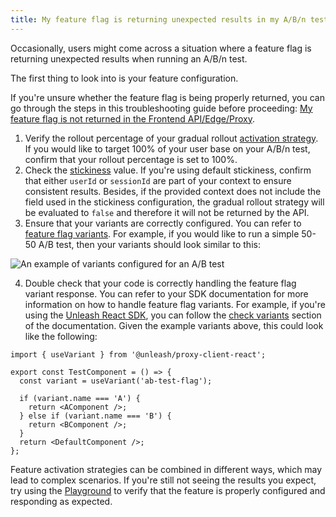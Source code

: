 ```yaml
---
title: My feature flag is returning unexpected results in my A/B/n test
---
```


Occasionally, users might come across a situation where a feature flag is returning unexpected results when running an A/B/n test.

The first thing to look into is your feature configuration.

If you're unsure whether the feature flag is being properly returned, you can go through the steps in this troubleshooting guide before proceeding: [My feature flag is not returned in the Frontend API/Edge/Proxy](/using-unleash/troubleshooting/flag-not-returned.md).

1. Verify the rollout percentage of your gradual rollout [activation strategy](/reference/activation-strategies). If you would like to target 100% of your user base on your A/B/n test, confirm that your rollout percentage is set to 100%.
2. Check the [stickiness](/reference/stickiness) value. If you're using default stickiness, confirm that either `userId` or `sessionId` are part of your context to ensure consistent results. Besides, if the provided context does not include the field used in the stickiness configuration, the gradual rollout strategy will be evaluated to `false` and therefore it will not be returned by the API.
3. Ensure that your variants are correctly configured. You can refer to [feature flag variants](/reference/feature-toggle-variants). For example, if you would like to run a simple 50-50 A/B test, then your variants should look similar to this: 

![An example of variants configured for an A/B test](/img/troubleshooting-flag-abn-test-unexpected-result-variants.png)

4. Double check that your code is correctly handling the feature flag variant response. You can refer to your SDK documentation for more information on how to handle feature flag variants. For example, if you're using the [Unleash React SDK](/reference/sdks/react), you can follow the [check variants](/reference/sdks/react#check-variants) section of the documentation. Given the example variants above, this could look like the following:

```tsx
import { useVariant } from '@unleash/proxy-client-react';

export const TestComponent = () => {
  const variant = useVariant('ab-test-flag');

  if (variant.name === 'A') {
    return <AComponent />;
  } else if (variant.name === 'B') {
    return <BComponent />;
  }
  return <DefaultComponent />;
};
```

Feature activation strategies can be combined in different ways, which may lead to complex scenarios. If you're still not seeing the results you expect, try using the [Playground](/reference/playground.mdx) to verify that the feature is properly configured and responding as expected.
